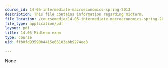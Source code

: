 ```yaml
---
course_id: 14-05-intermediate-macroeconomics-spring-2013
description: This file contains information regarding midterm.
file_location: /coursemedia/14-05-intermediate-macroeconomics-spring-2013/ffb0fd93590b4415e65103abb9274ee3_MIT14_05S13_midterm.pdf
file_type: application/pdf
layout: pdf
title: 14.05 Midterm exam
type: course
uid: ffb0fd93590b4415e65103abb9274ee3

---
```

None